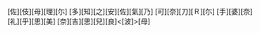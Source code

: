 [佐][伎][母][理][尓] [多][知][之][安][佐][氣][乃] [可][奈][刀][Ｒ][尓] [手][婆][奈][礼][乎][思][美] [奈][吉][思][兒][良]<[波]>[母]
